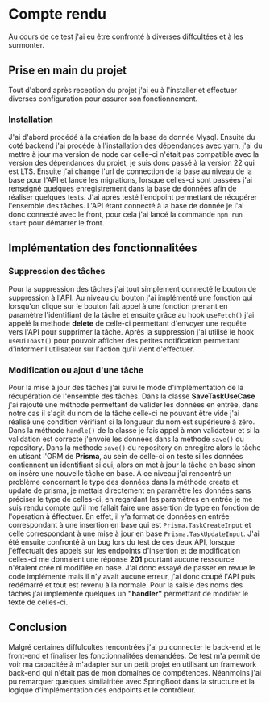 # Compte rendu

  Au cours de ce test j'ai eu être confronté à diverses diffcultées et à les surmonter.

## Prise en main du projet

  Tout d'abord après reception du projet j'ai eu à  l'installer et effectuer diverses configuration pour assurer son fonctionnement.

### Installation
  J'ai d'abord procédé à la création de la base de donnée Mysql.
  Ensuite du coté backend j'ai procédé à l'installation des dépendances avec yarn, j'ai du mettre à jour ma version de node car 
  celle-ci n'était pas compatible avec la version des dépendances du projet, je suis donc passé à la version 22 qui est LTS.
  Ensuite j'ai changé l'url de connection de la base au niveau de la base pour l'API et lancé les migrations, lorsque celles-ci 
  sont passées j'ai renseigné quelques enregistrement dans la base de données afin de réaliser quelques tests.
  J'ai après testé l'endpoint permettant de récupérer l'ensemble des tâches. L'API étant connecté à la base de donnée je l'ai donc 
  connecté avec le front, pour cela j'ai lancé la commande `npm run start` pour démarrer le front.

## Implémentation des fonctionnalitées

### Suppression des tâches

  Pour la suppression des tâches j'ai tout simplement connecté le bouton de suppression à l'API. 
  Au niveau du bouton j'ai implémenté une fonction qui lorsqu'on clique sur le bouton fait appel à 
  une fonction prenant en paramètre l'identifiant de la tâche et ensuite grâce au hook `useFetch()` 
  j'ai appelé la methode **delete** de celle-ci permettant d'envoyer une requête vers l'API pour 
  supprimer la tâche. Après la suppression j'ai utilisé le hook `useUiToast()` pour pouvoir afficher
  des petites notification permettant d'informer l'utilisateur sur l'action qu'il vient d'effectuer.


### Modification ou ajout d'une tâche

  Pour la mise à jour des tâches j'ai suivi le mode d'implémentation de la récupération de l'ensemble des tâches.
  Dans la classe **SaveTaskUseCase** j'ai rajouté une méthode permettant de valider les données en entrée, dans 
  notre cas il s'agit du nom de la tâche celle-ci ne pouvant être vide j'ai réalisé une condition vérifiant si la 
  longueur du nom est supérieure à zéro. Dans la méthode `handle()` de la classe je fais appel à mon validateur et 
  si la validation est correcte j'envoie les données dans la méthode `save()` du repository.
  Dans la méthode `save()` du repository on enregitre alors la tâche en utisant l'ORM de **Prisma**, au sein de
  celle-ci on teste si les données contiennent un identifiant si oui, alors on met à jour la tâche en base sinon 
  on insère une nouvelle tâche en base.
  A ce niveau j'ai rencontré un problème concernant le type des données dans la méthode create et update de prisma,
  je mettais directement en paramètre les données sans préciser le type de celles-ci, en regardant les paramètres 
  en entrée je me suis rendu compte qu'il me fallait faire une assertion de type en fonction de l'opération à éffectuer.
  En effet, il y'a format de données en entrée correspondant à une insertion en base qui est `Prisma.TaskCreateInput`
  et celle correspondant à une mise à jour en base `Prisma.TaskUpdateInput`.
  J'ai été ensuite confronté à un bug lors du test de ces deux API, lorsque j'éffectuait des appels sur les endpoints
  d'insertion et de modification celles-ci me donnaient une réponse **201** pourtant aucune ressource n'étaient crée
  ni modifiée en base. J'ai donc essayé de passer en revue le code implémenté mais il n'y avait aucune erreur, j'ai donc 
  coupé l'API puis redémarré et tout est revenu à la normale.
  Pour la saisie des noms des tâches j'ai implémenté quelques un **"handler"** permettant de modifier le texte de celles-ci.


## Conclusion
  Malgré certaines diffulcultés rencontrées j'ai pu connecter le back-end et le front-end et finaliser les fonctionnalitées
  demandées. Ce test m'a permit de voir ma capacitée à m'adapter sur un petit projet en utilisant un framework back-end qui
  n'était pas de mon domaines de compétences. Néanmoins j'ai pu remarquer quelques similairitée avec SpringBoot dans la 
  structure et la logique d'implémentation des endpoints et le contrôleur.
